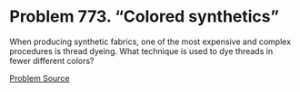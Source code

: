 # Problem 773. “Colored synthetics”

When producing synthetic fabrics, one of the most expensive and complex procedures is thread dyeing. What technique is used to dye threads in fewer different colors?

[Problem Source](https://www.trizland.ru/tasks/5373/)